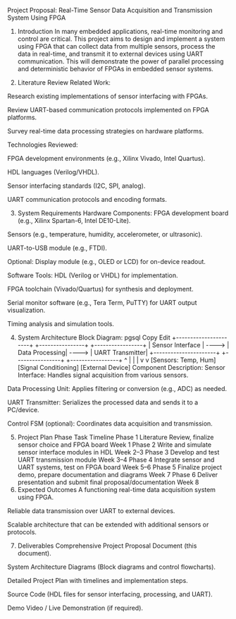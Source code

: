 Project Proposal: Real-Time Sensor Data Acquisition and Transmission System Using FPGA
1. Introduction
In many embedded applications, real-time monitoring and control are critical. This project aims to design and implement a system using FPGA that can collect data from multiple sensors, process the data in real-time, and transmit it to external devices using UART communication. This will demonstrate the power of parallel processing and deterministic behavior of FPGAs in embedded sensor systems.

2. Literature Review
Related Work:

Research existing implementations of sensor interfacing with FPGAs.

Review UART-based communication protocols implemented on FPGA platforms.

Survey real-time data processing strategies on hardware platforms.

Technologies Reviewed:

FPGA development environments (e.g., Xilinx Vivado, Intel Quartus).

HDL languages (Verilog/VHDL).

Sensor interfacing standards (I2C, SPI, analog).

UART communication protocols and encoding formats.

3. System Requirements
Hardware Components:
FPGA development board (e.g., Xilinx Spartan-6, Intel DE10-Lite).

Sensors (e.g., temperature, humidity, accelerometer, or ultrasonic).

UART-to-USB module (e.g., FTDI).

Optional: Display module (e.g., OLED or LCD) for on-device readout.

Software Tools:
HDL (Verilog or VHDL) for implementation.

FPGA toolchain (Vivado/Quartus) for synthesis and deployment.

Serial monitor software (e.g., Tera Term, PuTTY) for UART output visualization.

Timing analysis and simulation tools.

4. System Architecture
Block Diagram:
pgsql
Copy
Edit
+----------------------+       +----------------+       +-----------------+
|  Sensor Interface    | ----> | Data Processing| ----> | UART Transmitter|
+----------------------+       +----------------+       +-----------------+
         ^                            |                         |
         |                            v                         v
   [Sensors: Temp, Hum]       [Signal Conditioning]       [External Device]
Component Description:
Sensor Interface: Handles signal acquisition from various sensors.

Data Processing Unit: Applies filtering or conversion (e.g., ADC) as needed.

UART Transmitter: Serializes the processed data and sends it to a PC/device.

Control FSM (optional): Coordinates data acquisition and transmission.

5. Project Plan
Phase	Task	Timeline
Phase 1	Literature Review, finalize sensor choice and FPGA board	Week 1
Phase 2	Write and simulate sensor interface modules in HDL	Week 2–3
Phase 3	Develop and test UART transmission module	Week 3–4
Phase 4	Integrate sensor and UART systems, test on FPGA board	Week 5–6
Phase 5	Finalize project demo, prepare documentation and diagrams	Week 7
Phase 6	Deliver presentation and submit final proposal/documentation	Week 8
6. Expected Outcomes
A functioning real-time data acquisition system using FPGA.

Reliable data transmission over UART to external devices.

Scalable architecture that can be extended with additional sensors or protocols.

7. Deliverables
Comprehensive Project Proposal Document (this document).

System Architecture Diagrams (Block diagrams and control flowcharts).

Detailed Project Plan with timelines and implementation steps.

Source Code (HDL files for sensor interfacing, processing, and UART).

Demo Video / Live Demonstration (if required).

